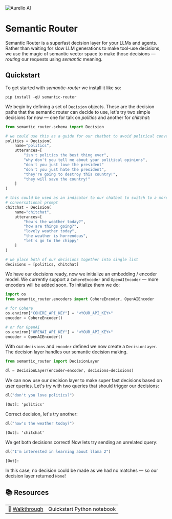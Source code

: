 ![Aurelio AI](https://pbs.twimg.com/profile_banners/1671498317455581184/1696285195/1500x500)

# Semantic Router

Semantic Router is a superfast decision layer for your LLMs and agents. Rather than waiting for slow LLM generations to make tool-use decisions, we use the magic of semantic vector space to make those decisions — _routing_ our requests using _semantic_ meaning.

## Quickstart

To get started with _semantic-router_ we install it like so:

```
pip install -qU semantic-router
```

We begin by defining a set of `Decision` objects. These are the decision paths that the semantic router can decide to use, let's try two simple decisions for now — one for talk on _politics_ and another for _chitchat_:

```python
from semantic_router.schema import Decision

# we could use this as a guide for our chatbot to avoid political conversations
politics = Decision(
    name="politics",
    utterances=[
        "isn't politics the best thing ever",
        "why don't you tell me about your political opinions",
        "don't you just love the president"
        "don't you just hate the president",
        "they're going to destroy this country!",
        "they will save the country!"
    ]
)

# this could be used as an indicator to our chatbot to switch to a more
# conversational prompt
chitchat = Decision(
    name="chitchat",
    utterances=[
        "how's the weather today?",
        "how are things going?",
        "lovely weather today",
        "the weather is horrendous",
        "let's go to the chippy"
    ]
)

# we place both of our decisions together into single list
decisions = [politics, chitchat]
```

We have our decisions ready, now we initialize an embedding / encoder model. We currently support a `CohereEncoder` and `OpenAIEncoder` — more encoders will be added soon. To initialize them we do:

```python
import os
from semantic_router.encoders import CohereEncoder, OpenAIEncoder

# for Cohere
os.environ["COHERE_API_KEY"] = "<YOUR_API_KEY>"
encoder = CohereEncoder()

# or for OpenAI
os.environ["OPENAI_API_KEY"] = "<YOUR_API_KEY>"
encoder = OpenAIEncoder()
```

With our `decisions` and `encoder` defined we now create a `DecisionLayer`. The decision layer handles our semantic decision making.

```python
from semantic_router import DecisionLayer

dl = DecisionLayer(encoder=encoder, decisions=decisions)
```

We can now use our decision layer to make super fast decisions based on user queries. Let's try with two queries that should trigger our decisions:

```python
dl("don't you love politics?")
```

```
[Out]: 'politics'
```

Correct decision, let's try another:

```python
dl("how's the weather today?")
```

```
[Out]: 'chitchat'
```

We get both decisions correct! Now lets try sending an unrelated query:

```python
dl("I'm interested in learning about llama 2")
```

```
[Out]: 
```

In this case, no decision could be made as we had no matches — so our decision layer returned `None`!

## 📚 Resources

|     |     |
| --- | --- |
| 🏃 [Walkthrough](https://colab.research.google.com/github/aurelio-labs/semantic-router/blob/main/walkthrough.ipynb) | Quickstart Python notebook |